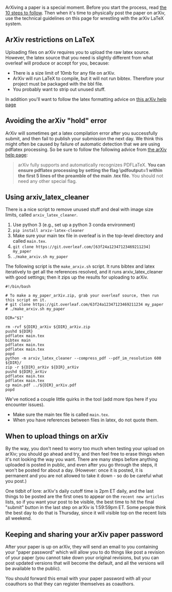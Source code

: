 ArXiving a paper is a special moment. Before you start the process, read [the 10 steps to follow](Ten-Steps-for-arXiving-a-Paper). Then when it's time to physically post the paper on arXiv, use the technical guidelines on this page for wrestling with the arXiv LaTeX system.

## ArXiv restrictions on LaTeX

Uploading files on arXiv requires you to upload the raw latex source.  However, the latex source that you need is slightly different from what overleaf will produce or accept for you, because:

  * There is a size limit of 10mb for any file on arXiv.
  * ArXiv will run LaTeX to compile, but it will not run bibtex.  Therefore your project must be packaged with the bbl file.
  * You probably want to strip out unused stuff.

In addition you'll want to follow the latex formatting advice on [this arXiv help page](https://info.arxiv.org/help/submit_tex.html)

## Avoiding the arXiv "hold" error

ArXiv will sometimes get a latex compilation error after you successfully submit, and then fail to publish your submission the next day.  We think this might often be caused by failure of automatic detection that we are using pdflatex processing. So be sure to follow the following advice from [the arXiv help page](https://info.arxiv.org/help/submit_tex.html):

> arXiv fully supports and automatically recognizes PDFLaTeX. **You can ensure pdflatex processing by setting the flag \pdfoutput=1 within the first 5 lines of the preamble of the main .tex file.** You should not need any other special flag.


## Using arxiv_latex_cleaner

There is a nice script to remove unused stuff and deal with image size limits, called `arxiv_latex_cleaner`.

  1. Use python 3 (e.g., set up a python 3 conda environment)
  2. `pip install arxiv-latex-cleaner`
  3. Make sure your main tex file in overleaf is in the top-level directory and called `main.tex`.
  4. `git clone https://git.overleaf.com/[63f24a12347123469211234] my_paper`
  5. `./make_arxiv.sh my_paper`

The following script is the `make_arxiv.sh` script.  It runs bibtex and latex iteratively to get all the references resolved, and it runs arxiv_latex_cleaner with good settings; then it zips up the results for uploading to arXiv.


```
#!/bin/bash

# To make a my_paper_arXiv.zip, grab your overleaf source, then run this script on it.
# git clone https://git.overleaf.com/63f24a12347123469211234 my_paper
# ./make_arxiv.sh my_paper

DIR="$1"

rm -rvf ${DIR}_arXiv ${DIR}_arXiv.zip
pushd ${DIR}
pdflatex main.tex
bibtex main
pdflatex main.tex
pdflatex main.tex
popd
python -m arxiv_latex_cleaner --compress_pdf --pdf_im_resolution 600 ${DIR}/
zip -r ${DIR}_arXiv ${DIR}_arXiv
pushd ${DIR}_arXiv
pdflatex main.tex
pdflatex main.tex
cp main.pdf ../${DIR}_arXiv.pdf
popd
```

We've noticed a couple little quirks in the tool (add more tips here if you encounter issues).
   * Make sure the main tex file is called `main.tex`.
   * When you have references between files in latex, do not quote them.

## When to upload things on arXiv

By the way, you don't need to worry too much when testing your upload on arXiv; you should go ahead and try, and then feel free to erase things when it's not looking the way you want. There are many steps before anything uploaded is posted in public, and even after you go through the steps, it won't be posted for about a day.  (However: once it is posted, it is permanent and you are not allowed to take it down - so do be careful what you post.)

One tidbit of lore: arXiv's daily cutoff time is 2pm ET daily, and the last things to be posted are the first ones to appear on the `recent new articles` lists, so if you want your post to be visible, the best time to hit the final "submit" button in the last step on arXiv is 1:59:59pm ET. Some people think the best day to do that is Thursday, since it will visible top on the recent lists all weekend.

## Keeping and sharing your arXiv paper password

After your paper is up on arXiv, they will send an email to you containing your "paper password" which will allow you to do things like post a revision of your paper (you cannot take down your original revisions, but you can post updated versions that will become the default, and all the versions will be available to the public).

You should forward this email with your paper password with all your coauthors so that they can register themselves as coauthors.

